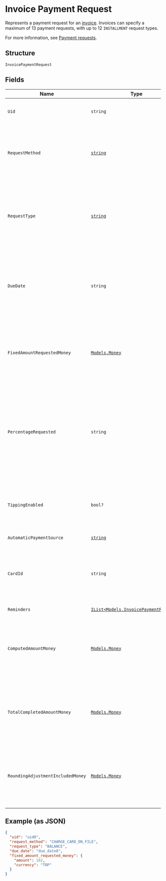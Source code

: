 
# Invoice Payment Request

Represents a payment request for an [invoice](/doc/models/invoice.md). Invoices can specify a maximum
of 13 payment requests, with up to 12 `INSTALLMENT` request types.

For more information,
see [Payment requests](https://developer.squareup.com/docs/invoices-api/overview#payment-requests).

## Structure

`InvoicePaymentRequest`

## Fields

| Name | Type | Tags | Description |
|  --- | --- | --- | --- |
| `Uid` | `string` | Optional | The Square-generated ID of the payment request in an [invoice](/doc/models/invoice.md).<br>**Constraints**: *Minimum Length*: `1`, *Maximum Length*: `255` |
| `RequestMethod` | [`string`](/doc/models/invoice-request-method.md) | Optional | Specifies the action for Square to take for processing the invoice. For example,<br>email the invoice, charge a customer's card on file, or do nothing. DEPRECATED at<br>version 2021-01-21. The corresponding `request_method` field is replaced by the<br>`Invoice.delivery_method` and `InvoicePaymentRequest.automatic_payment_source` fields. |
| `RequestType` | [`string`](/doc/models/invoice-request-type.md) | Optional | Indicates the type of the payment request. An invoice supports the following payment request combinations:<br><br>- 1 balance<br>- 1 deposit with 1 balance<br>- 2 - 12 installments<br>- 1 deposit with 2 - 12 installments<br><br>For more information,<br>see [Payment requests](https://developer.squareup.com/docs/invoices-api/overview#payment-requests). |
| `DueDate` | `string` | Optional | The due date (in the invoice's time zone) for the payment request, in `YYYY-MM-DD` format. This field<br>is required to create a payment request.<br><br>After this date, the invoice becomes overdue. For example, a payment `due_date` of 2021-03-09 with a `timezone`<br>of America/Los\_Angeles becomes overdue at midnight on March 9 in America/Los\_Angeles (which equals a UTC<br>timestamp of 2021-03-10T08:00:00Z). |
| `FixedAmountRequestedMoney` | [`Models.Money`](/doc/models/money.md) | Optional | Represents an amount of money. `Money` fields can be signed or unsigned.<br>Fields that do not explicitly define whether they are signed or unsigned are<br>considered unsigned and can only hold positive amounts. For signed fields, the<br>sign of the value indicates the purpose of the money transfer. See<br>[Working with Monetary Amounts](https://developer.squareup.com/docs/build-basics/working-with-monetary-amounts)<br>for more information. |
| `PercentageRequested` | `string` | Optional | Specifies the amount for the payment request in percentage:<br><br>- When the payment `request_type` is `DEPOSIT`, it is the percentage of the order's total amount.<br>- When the payment `request_type` is `INSTALLMENT`, it is the percentage of the order's total less<br>  the deposit, if requested. The sum of the `percentage_requested` in all installment<br>  payment requests must be equal to 100.<br><br>You cannot specify this when the payment `request_type` is `BALANCE` or when the<br>payment request specifies the `fixed_amount_requested_money` field. |
| `TippingEnabled` | `bool?` | Optional | If set to true, the Square-hosted invoice page (the `public_url` field of the invoice)<br>provides a place for the customer to pay a tip.<br><br>This field is allowed only on the final payment request  <br>and the payment `request_type` must be `BALANCE` or `INSTALLMENT`. |
| `AutomaticPaymentSource` | [`string`](/doc/models/invoice-automatic-payment-source.md) | Optional | Indicates the automatic payment method for an [invoice payment request](/doc/models/invoice-payment-request.md). |
| `CardId` | `string` | Optional | The ID of the card on file to charge for the payment request. To get the customer’s card on file,<br>use the `customer_id` of the invoice recipient to call [RetrieveCustomer](/doc/api/customers.md#retrieve-customer)<br>in the Customers API. Then, get the ID of the target card from the `cards` field in the response.<br>**Constraints**: *Minimum Length*: `1`, *Maximum Length*: `255` |
| `Reminders` | [`IList<Models.InvoicePaymentReminder>`](/doc/models/invoice-payment-reminder.md) | Optional | A list of one or more reminders to send for the payment request. |
| `ComputedAmountMoney` | [`Models.Money`](/doc/models/money.md) | Optional | Represents an amount of money. `Money` fields can be signed or unsigned.<br>Fields that do not explicitly define whether they are signed or unsigned are<br>considered unsigned and can only hold positive amounts. For signed fields, the<br>sign of the value indicates the purpose of the money transfer. See<br>[Working with Monetary Amounts](https://developer.squareup.com/docs/build-basics/working-with-monetary-amounts)<br>for more information. |
| `TotalCompletedAmountMoney` | [`Models.Money`](/doc/models/money.md) | Optional | Represents an amount of money. `Money` fields can be signed or unsigned.<br>Fields that do not explicitly define whether they are signed or unsigned are<br>considered unsigned and can only hold positive amounts. For signed fields, the<br>sign of the value indicates the purpose of the money transfer. See<br>[Working with Monetary Amounts](https://developer.squareup.com/docs/build-basics/working-with-monetary-amounts)<br>for more information. |
| `RoundingAdjustmentIncludedMoney` | [`Models.Money`](/doc/models/money.md) | Optional | Represents an amount of money. `Money` fields can be signed or unsigned.<br>Fields that do not explicitly define whether they are signed or unsigned are<br>considered unsigned and can only hold positive amounts. For signed fields, the<br>sign of the value indicates the purpose of the money transfer. See<br>[Working with Monetary Amounts](https://developer.squareup.com/docs/build-basics/working-with-monetary-amounts)<br>for more information. |

## Example (as JSON)

```json
{
  "uid": "uid0",
  "request_method": "CHARGE_CARD_ON_FILE",
  "request_type": "BALANCE",
  "due_date": "due_date8",
  "fixed_amount_requested_money": {
    "amount": 162,
    "currency": "TOP"
  }
}
```

